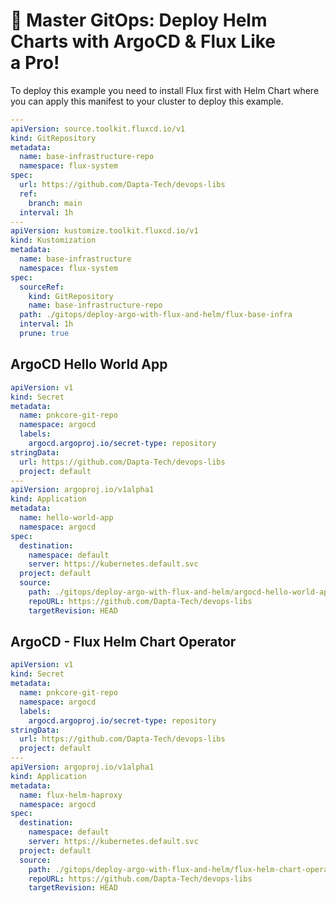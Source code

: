 # 🚀 Master GitOps: Deploy Helm Charts with ArgoCD & Flux Like a Pro!

To deploy this example you need to install Flux first with Helm Chart where you can apply this manifest to your cluster to deploy this example.

``` yaml
---
apiVersion: source.toolkit.fluxcd.io/v1
kind: GitRepository
metadata:
  name: base-infrastructure-repo
  namespace: flux-system
spec:
  url: https://github.com/Dapta-Tech/devops-libs
  ref:
    branch: main
  interval: 1h
---
apiVersion: kustomize.toolkit.fluxcd.io/v1
kind: Kustomization
metadata:
  name: base-infrastructure
  namespace: flux-system
spec:
  sourceRef:
    kind: GitRepository
    name: base-infrastructure-repo
  path: ./gitops/deploy-argo-with-flux-and-helm/flux-base-infra
  interval: 1h
  prune: true
```

## ArgoCD Hello World App

``` yaml
apiVersion: v1
kind: Secret
metadata:
  name: pnkcore-git-repo
  namespace: argocd
  labels:
    argocd.argoproj.io/secret-type: repository
stringData:
  url: https://github.com/Dapta-Tech/devops-libs
  project: default
---
apiVersion: argoproj.io/v1alpha1
kind: Application
metadata:
  name: hello-world-app
  namespace: argocd
spec:
  destination:
    namespace: default
    server: https://kubernetes.default.svc
  project: default
  source:
    path: ./gitops/deploy-argo-with-flux-and-helm/argocd-hello-world-app
    repoURL: https://github.com/Dapta-Tech/devops-libs
    targetRevision: HEAD
```

## ArgoCD - Flux Helm Chart Operator

``` yaml
apiVersion: v1
kind: Secret
metadata:
  name: pnkcore-git-repo
  namespace: argocd
  labels:
    argocd.argoproj.io/secret-type: repository
stringData:
  url: https://github.com/Dapta-Tech/devops-libs
  project: default
---
apiVersion: argoproj.io/v1alpha1
kind: Application
metadata:
  name: flux-helm-haproxy
  namespace: argocd
spec:
  destination:
    namespace: default
    server: https://kubernetes.default.svc
  project: default
  source:
    path: ./gitops/deploy-argo-with-flux-and-helm/flux-helm-chart-operator
    repoURL: https://github.com/Dapta-Tech/devops-libs
    targetRevision: HEAD
```